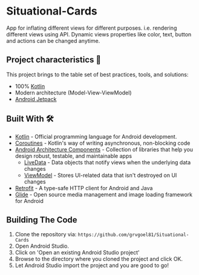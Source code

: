 # Situational-Cards

App for inflating different views for different purposes. i.e. rendering different views using API. Dynamic views properties like color, text, button and actions can be changed anytime.

Project characteristics 🚀
---

This project brings to the table set of best practices, tools, and solutions:

* 100% [Kotlin](https://kotlinlang.org/)
* Modern architecture (Model-View-ViewModel)
* [Android Jetpack](https://developer.android.com/jetpack)

Built With 🛠
---

- [Kotlin](https://kotlinlang.org/) - Official programming language for Android development.
- [Coroutines](https://kotlinlang.org/docs/reference/coroutines-overview.html) - Kotlin's way of writing asynchronous, non-blocking code
- [Android Architecture Components](https://developer.android.com/topic/libraries/architecture) - Collection of libraries that help you design robust, testable, and maintainable apps
  - [LiveData](https://developer.android.com/topic/libraries/architecture/livedata) - Data objects that notify views when the underlying data changes
  - [ViewModel](https://developer.android.com/topic/libraries/architecture/viewmodel) - Stores UI-related data that isn't destroyed on UI changes
- [Retrofit](https://square.github.io/retrofit/) - A type-safe HTTP client for Android and Java
- [Glide](https://github.com/bumptech/glide) - Open source media management and image loading framework for Android

## Building The Code

1. Clone the repository via: `https://github.com/grvgoel81/Situational-Cards`
2. Open Android Studio.
3. Click on 'Open an existing Android Studio project'
4. Browse to the directory where you cloned the project and click OK.
5. Let Android Studio import the project and you are good to go!

